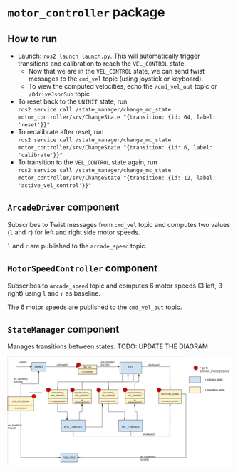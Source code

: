 # `motor_controller` package

## How to run

- Launch: `ros2 launch launch.py`. This will automatically trigger transitions and calibration to reach the `VEL_CONTROL` state.
    - Now that we are in the `VEL_CONTROL` state, we can send twist messages to the `cmd_vel` topic (using joystick or keyboard).
    - To view the computed velocities, echo the `/cmd_vel_out` topic or `/OdriveJsonSub` topic
- To reset back to the `UNINIT` state, run <br>`ros2 service call /state_manager/change_mc_state motor_controller/srv/ChangeState "{transition: {id: 64, label: 'reset'}}"`
- To recalibrate after reset, run <br>`ros2 service call /state_manager/change_mc_state motor_controller/srv/ChangeState "{transition: {id: 6, label: 'calibrate'}}"`
- To transition to the `VEL_CONTROL` state again, run <br>`ros2 service call /state_manager/change_mc_state motor_controller/srv/ChangeState "{transition: {id: 12, label: 'active_vel_control'}}"`

## `ArcadeDriver` component

Subscribes to Twist messages from `cmd_vel` topic and computes two values (`l` and `r`) for left and right side motor speeds.

`l` and `r` are published to the `arcade_speed` topic.

## `MotorSpeedController` component

Subscribes to `arcade_speed` topic and computes 6 motor speeds (3 left, 3 right) using `l` and `r` as baseline.

The 6 motor speeds are published to the `cmd_vel_out` topic.

## `StateManager` component

Manages transitions between states. TODO: UPDATE THE DIAGRAM

![State machine diagram](images/State_machine.PNG)
